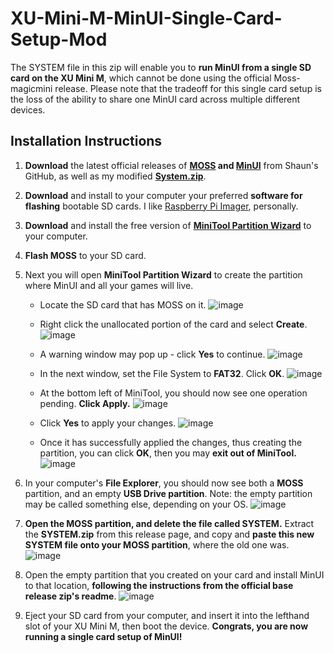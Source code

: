 # XU-Mini-M-MinUI-Single-Card-Setup-Mod

The SYSTEM file in this zip will enable you to **run MinUI from a single SD card on the XU Mini M**, which cannot be done using the official Moss-magicmini release. Please note that the tradeoff for this single card setup is the loss of the ability to share one MinUI card across multiple different devices.

## Installation Instructions
1. **Download** the latest official releases of **[MOSS](https://github.com/shauninman/Moss-magicmini/releases/latest) and [MinUI](https://github.com/shauninman/MinUI/releases/latest)** from Shaun's GitHub, as well as my modified **[System.zip](https://github.com/ryanmsartor/XU-Mini-M-MinUI-Single-Card-Setup-Mod/releases/download/v0.1.0/SYSTEM.zip)**.

2. **Download** and install to your computer your preferred **software for flashing** bootable SD cards. I like [Raspberry Pi Imager](https://www.raspberrypi.com/software/), personally.

3. **Download** and install the free version of **[MiniTool Partition Wizard](https://cdn2.minitool.com/?p=pw&e=pw-free)** to your computer.

4. **Flash MOSS** to your SD card.

5. Next you will open **MiniTool Partition Wizard** to create the partition where MinUI and all your games will live.

    - Locate the SD card that has MOSS on it. 
![image](https://github.com/user-attachments/assets/9de5c70c-ef1b-44a5-9c0f-da9910792a62)

    - Right click the unallocated portion of the card and select **Create**.
![image](https://github.com/user-attachments/assets/77ea5555-9d35-45c3-9690-455d7359fa8e)

    - A warning window may pop up - click **Yes** to continue. 
![image](https://github.com/user-attachments/assets/9d454c99-c208-4f5b-a5bd-99612d53795a)

    - In the next window, set the File System to **FAT32**. Click **OK**.
![image](https://github.com/user-attachments/assets/c60b5ffd-d38f-40e2-8759-5bc7cf215757)

    - At the bottom left of MiniTool, you should now see one operation pending. **Click Apply.**
![image](https://github.com/user-attachments/assets/9e37961b-00d7-45f6-945e-a538387542bf)

    - Click **Yes** to apply your changes.
![image](https://github.com/user-attachments/assets/a5777814-cf1d-4b78-bf62-af7d95fac6c3)

    - Once it has successfully applied the changes, thus creating the partition, you can click **OK**, then you may **exit out of MiniTool.**
![image](https://github.com/user-attachments/assets/d75c72b7-5ee2-42b0-af87-3f25427b107c)

6. In your computer's **File Explorer**, you should now see both a **MOSS** partition, and an empty **USB Drive partition**. Note: the empty partition may be called something else, depending on your OS. 
![image](https://github.com/user-attachments/assets/1778a323-6587-4c48-a5c8-4655c68bb228)

7. **Open the MOSS partition, and delete the file called SYSTEM.** Extract the **SYSTEM.zip** from this release page, and copy and **paste this new SYSTEM file onto your MOSS partition**, where the old one was.
![image](https://github.com/user-attachments/assets/635b362c-806d-4bbc-b914-b45071a4d2c0)

8. Open the empty partition that you created on your card and install MinUI to that location, **following the instructions from the official base release zip's readme**.
![image](https://github.com/user-attachments/assets/2ac62f52-2aa4-4abf-969a-db445b691a16)

9. Eject your SD card from your computer, and insert it into the lefthand slot of your XU Mini M, then boot the device. **Congrats, you are now running a single card setup of MinUI!**
